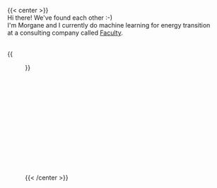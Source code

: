 ---
---

{{< center >}}
<br />
Hi there! We've found each other :-)
<br />
I'm Morgane and I currently do machine learning for energy transition <br />at a consulting company called <a href="https://faculty.ai" target="_blank">Faculty</a>.
<br />
<br />


{{<figure src="images/me.jpg" width="350">}}

<br />
<br />
<br />
<br />
<br />
<br />
<br />
<br />
<br />
<br />
<br />
<br />

{{< /center >}}

